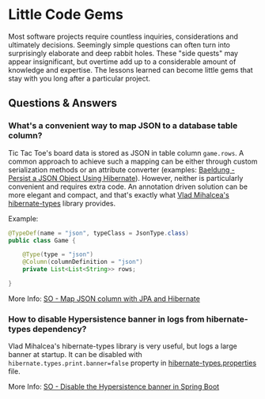 # Little Code Gems

Most software projects require countless inquiries, considerations and ultimately decisions. Seemingly simple questions can often turn into surprisingly elaborate and deep rabbit holes. These "side quests" may appear insignificant, but overtime add up to a considerable amount of knowledge and expertise. The lessons learned can become little gems that stay with you long after a particular project. 

## Questions & Answers

### What's a convenient way to map JSON to a database table column?

Tic Tac Toe's board data is stored as JSON in table column `game.rows`. A common approach to achieve such a mapping can be either through custom serialization methods or an attribute converter (examples: [Baeldung - Persist a JSON Object Using Hibernate](https://www.baeldung.com/hibernate-persist-json-object)). However, neither is particularly convenient and requires extra code. An annotation driven solution can be more elegant and compact, and that's exactly what [Vlad Mihalcea's hibernate-types](https://mvnrepository.com/artifact/com.vladmihalcea/hibernate-types-52/2.14.0) library provides.

Example:
```java
@TypeDef(name = "json", typeClass = JsonType.class)
public class Game {

    @Type(type = "json")
    @Column(columnDefinition = "json")
    private List<List<String>> rows;

}
```

More Info: [SO - Map JSON column with JPA and Hibernate](https://stackoverflow.com/questions/39620317/how-to-map-a-json-column-with-h2-jpa-and-hibernate)

### How to disable Hypersistence banner in logs from hibernate-types dependency?

Vlad Mihalcea's hibernate-types library is very useful, but logs a large banner at startup. It can be disabled with `hibernate.types.print.banner=false` property in [hibernate-types.properties](/src/main/resources/hibernate-types.properties) file.

More Info: [SO - Disable the Hypersistence banner in Spring Boot](https://stackoverflow.com/questions/61118423/how-to-disable-the-hypersistence-banner-when-using-hibernate-types-52-in-spring)
